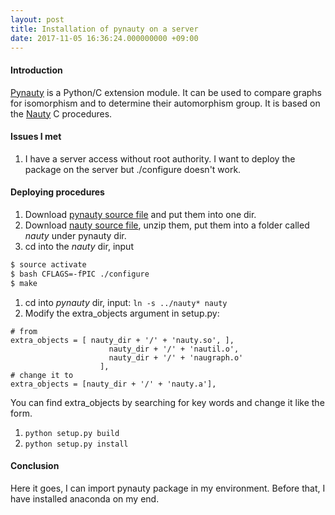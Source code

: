 ```yaml
---
layout: post
title: Installation of pynauty on a server
date: 2017-11-05 16:36:24.000000000 +09:00
---
```


#### Introduction

[Pynauty](https://web.cs.dal.ca/~peter/software/pynauty/html/index.html) is a Python/C extension module. It can be used to compare graphs for isomorphism and to determine their automorphism group. It is based on the [Nauty](http://www3.cs.stonybrook.edu/~algorith/implement/nauty/implement.shtml) C procedures.

#### Issues I met
1. I have a server access without root authority. I want to deploy the package on the server but ./configure doesn't work.

#### Deploying procedures
1. Download [pynauty source file](https://github.com/katsiatyna/pynauty_0.6.0-modification) and put them into one dir.
1. Download [nauty source file](http://users.cecs.anu.edu.au/~bdm/nauty/), unzip them, put them into a folder called *nauty* under pynauty dir.
1. cd into the *nauty* dir, input
```bash
$ source activate
$ bash CFLAGS=-fPIC ./configure
$ make
```
1. cd into *pynauty* dir, input:
`ln -s ../nauty* nauty`
1. Modify the extra_objects argument in setup.py:

```
# from
extra_objects = [ nauty_dir + '/' + 'nauty.so', ],
                      nauty_dir + '/' + 'nautil.o',
                      nauty_dir + '/' + 'naugraph.o'
                    ],
# change it to
extra_objects = [nauty_dir + '/' + 'nauty.a'],
```
  You can find extra_objects by searching for key words and change it like the form.

1. `python setup.py build`
1. `python setup.py install`


#### Conclusion

Here it goes, I can import pynauty package in my environment. Before that, I have installed anaconda on my end.
